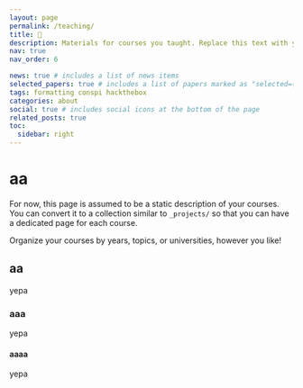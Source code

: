 ```yaml
---
layout: page
permalink: /teaching/
title: 
description: Materials for courses you taught. Replace this text with your description.
nav: true
nav_order: 6

news: true # includes a list of news items
selected_papers: true # includes a list of papers marked as "selected={true}"
tags: formatting conspi hackthebox
categories: about
social: true # includes social icons at the bottom of the page
related_posts: true
toc:
  sidebar: right
---
```


# aa

For now, this page is assumed to be a static description of your courses. You can convert it to a collection similar to `_projects/` so that you can have a dedicated page for each course.

Organize your courses by years, topics, or universities, however you like!

## aa

yepa

### aaa

yepa

#### aaaa

yepa
